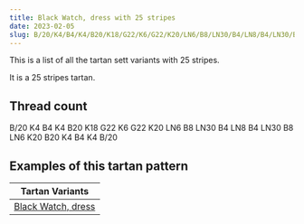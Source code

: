 ```yaml
---
title: Black Watch, dress with 25 stripes
date: 2023-02-05
slug: B/20/K4/B4/K4/B20/K18/G22/K6/G22/K20/LN6/B8/LN30/B4/LN8/B4/LN30/B8/LN6/K20/B20/K4/B4/K4/B/20
---
```

This is a list of all the tartan sett variants with 25 stripes.

It is a 25 stripes tartan.


## Thread count
B/20 K4 B4 K4 B20 K18 G22 K6 G22 K20 LN6 B8 LN30 B4 LN8 B4 LN30 B8 LN6 K20 B20 K4 B4 K4 B/20

## Examples of this tartan pattern

| Tartan Variants |
|---------------|
| [Black Watch, dress](/variants/b/20/k4/b4/k4/b20/k18/g22/k6/g22/k20/ln6/b8/ln30/b4/ln8/b4/ln30/b8/ln6/k20/b20/k4/b4/k4/b/20-b304080-g008000-k000000-lne0e0e0)||

